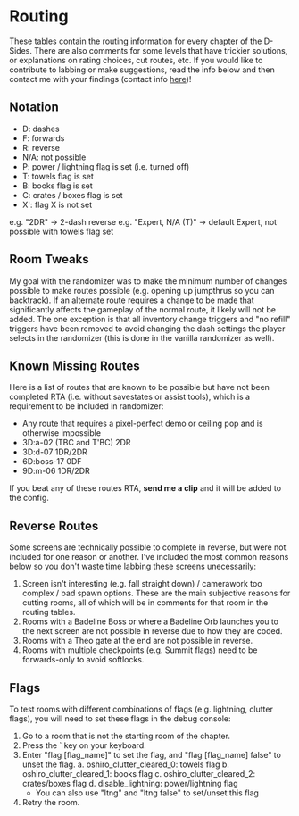 Routing
=======
These tables contain the routing information for every chapter of the D-Sides. There are also comments for some levels that have trickier solutions, or explanations on rating choices, cut routes, etc. If you would like to contribute to labbing or make suggestions, read the info below and then contact me with your findings (contact info [here](../../README.md#contact))!


Notation
--------
* D: dashes
* F: forwards
* R: reverse
* N/A: not possible
* P: power / lightning flag is set (i.e. turned off)
* T: towels flag is set
* B: books flag is set
* C: crates / boxes flag is set
* X': flag X is not set

e.g. "2DR" -> 2-dash reverse
e.g. "Expert, N/A (T)" -> default Expert, not possible with towels flag set


Room Tweaks
-----------
My goal with the randomizer was to make the minimum number of changes possible to make routes possible (e.g. opening up jumpthrus so you can backtrack). If an alternate route requires a change to be made that significantly affects the gameplay of the normal route, it likely will not be added. The one exception is that all inventory change triggers and "no refill" triggers have been removed to avoid changing the dash settings the player selects in the randomizer (this is done in the vanilla randomizer as well).


Known Missing Routes
--------------------
Here is a list of routes that are known to be possible but have not been completed RTA (i.e. without savestates or assist tools), which is a requirement to be included in randomizer:

* Any route that requires a pixel-perfect demo or ceiling pop and is otherwise impossible
* 3D:a-02 (TBC and T'BC) 2DR
* 3D:d-07 1DR/2DR
* 6D:boss-17 0DF
* 9D:m-06 1DR/2DR

If you beat any of these routes RTA, **send me a clip** and it will be added to the config.


Reverse Routes
--------------
Some screens are technically possible to complete in reverse, but were not included for one reason or another. I've included the most common reasons below so you don't waste time labbing these screens unecessarily:

1. Screen isn't interesting (e.g. fall straight down) / camerawork too complex / bad spawn options. These are the main subjective reasons for cutting rooms, all of which will be in comments for that room in the routing tables.
2. Rooms with a Badeline Boss or where a Badeline Orb launches you to the next screen are not possible in reverse due to how they are coded.
3. Rooms with a Theo gate at the end are not possible in reverse.
4. Rooms with multiple checkpoints (e.g. Summit flags) need to be forwards-only to avoid softlocks.


Flags
-----
To test rooms with different combinations of flags (e.g. lightning, clutter flags), you will need to set these flags in the debug console:

1. Go to a room that is not the starting room of the chapter.
2. Press the ` key on your keyboard.
3. Enter "flag [flag_name]" to set the flag, and "flag [flag_name] false" to unset the flag.
  a. oshiro_clutter_cleared_0: towels flag
  b. oshiro_clutter_cleared_1: books flag
  c. oshiro_clutter_cleared_2: crates/boxes flag
  d. disable_lightning: power/lightning flag
    * You can also use "ltng" and "ltng false" to set/unset this flag
4. Retry the room.


